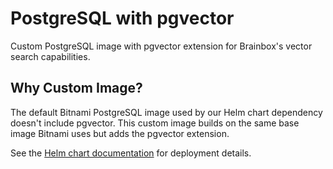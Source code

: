 # PostgreSQL with pgvector

Custom PostgreSQL image with pgvector extension for Brainbox's vector search capabilities.

## Why Custom Image?

The default Bitnami PostgreSQL image used by our Helm chart dependency doesn't include pgvector. This custom image builds on the same base image Bitnami uses but adds the pgvector extension.

See the [Helm chart documentation](../kubernetes/README.md) for deployment details.
